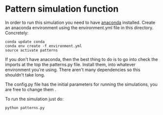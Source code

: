 # Pattern simulation function

In order to run this simulation you need to have [anaconda](https://www.anaconda.com/distribution/) installed. 
Create an anaconda environment using the environment.yml file in this directory. Concretely:

    conda update conda
    conda env create -f environment.yml  
    source activate patterns
    
If you don't have anaconda, then the best thing to do is to go into check the imports at the top the patterns.py file.
Install them, into whatever environment you're using. There aren't many dependencies so this shouldn't take long.

The config.py file has the initial parameters for running the simulations, you are free to change them .

To run the simulation just do:

    python patterns.py